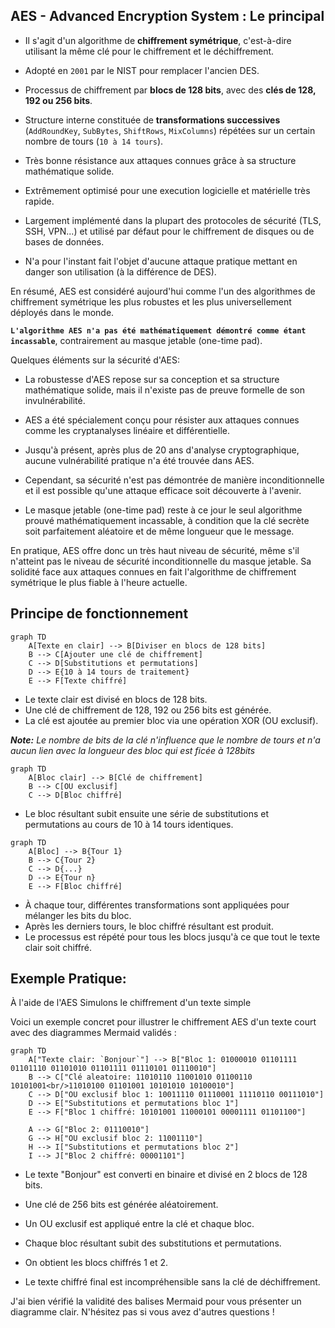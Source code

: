## AES - Advanced Encryption System : Le principal

- Il s'agit d'un algorithme de **chiffrement symétrique**, c'est-à-dire utilisant la même clé pour le chiffrement et le déchiffrement.

- Adopté en `2001` par le NIST pour remplacer l'ancien DES.

- Processus de chiffrement par **blocs de 128 bits**, avec des **clés de 128, 192 ou 256 bits**.

- Structure interne constituée de **transformations successives** (`AddRoundKey`, `SubBytes`, `ShiftRows`, `MixColumns`) répétées sur un certain nombre de tours (`10 à 14 tours`).

- Très bonne résistance aux attaques connues grâce à sa structure mathématique solide. 

- Extrêmement optimisé pour une execution logicielle et matérielle très rapide.

- Largement implémenté dans la plupart des protocoles de sécurité (TLS, SSH, VPN...) et utilisé par défaut pour le chiffrement de disques ou de bases de données. 

- N'a pour l'instant fait l'objet d'aucune attaque pratique mettant en danger son utilisation (à la différence de DES).

En résumé, AES est considéré aujourd'hui comme l'un des algorithmes de chiffrement symétrique les plus robustes et les plus universellement déployés dans le monde.

**`L'algorithme AES n'a pas été mathématiquement démontré comme étant incassable`**, contrairement au masque jetable (one-time pad). 

Quelques éléments sur la sécurité d'AES:

- La robustesse d'AES repose sur sa conception et sa structure mathématique solide, mais il n'existe pas de preuve formelle de son invulnérabilité.

- AES a été spécialement conçu pour résister aux attaques connues comme les cryptanalyses linéaire et différentielle.

- Jusqu'à présent, après plus de 20 ans d'analyse cryptographique, aucune vulnérabilité pratique n'a été trouvée dans AES.

- Cependant, sa sécurité n'est pas démontrée de manière inconditionnelle et il est possible qu'une attaque efficace soit découverte à l'avenir.

- Le masque jetable (one-time pad) reste à ce jour le seul algorithme prouvé mathématiquement incassable, à condition que la clé secrète soit parfaitement aléatoire et de même longueur que le message.

En pratique, AES offre donc un très haut niveau de sécurité, même s'il n'atteint pas le niveau de sécurité inconditionnelle du masque jetable. Sa solidité face aux attaques connues en fait l'algorithme de chiffrement symétrique le plus fiable à l'heure actuelle.

## Principe de fonctionnement
```mermaid
graph TD
    A[Texte en clair] --> B[Diviser en blocs de 128 bits]
    B --> C[Ajouter une clé de chiffrement]
    C --> D[Substitutions et permutations]
    D --> E{10 à 14 tours de traitement}
    E --> F[Texte chiffré]
```

- Le texte clair est divisé en blocs de 128 bits.
- Une clé de chiffrement de 128, 192 ou 256 bits est générée.
- La clé est ajoutée au premier bloc via une opération XOR (OU exclusif).

_**Note:** Le nombre de bits de la clé n'influence que le nombre de tours et n'a aucun lien avec la longueur des bloc qui est ficée à 128bits_

```mermaid
graph TD
    A[Bloc clair] --> B[Clé de chiffrement]
    B --> C[OU exclusif]
    C --> D[Bloc chiffré] 
```
- Le bloc résultant subit ensuite une série de substitutions et permutations au cours de 10 à 14 tours identiques.
```mermaid
graph TD
    A[Bloc] --> B{Tour 1}
    B --> C{Tour 2}
    C --> D{...}
    D --> E{Tour n}
    E --> F[Bloc chiffré]
```

- À chaque tour, différentes transformations sont appliquées pour mélanger les bits du bloc.
- Après les derniers tours, le bloc chiffré résultant est produit.
- Le processus est répété pour tous les blocs jusqu'à ce que tout le texte clair soit chiffré.

## Exemple Pratique:
À l'aide de l'AES Simulons le chiffrement d'un texte simple

 Voici un exemple concret pour illustrer le chiffrement AES d'un texte court avec des diagrammes Mermaid validés :

```mermaid
graph TD
    A["Texte clair: `Bonjour`"] --> B["Bloc 1: 01000010 01101111 01101110 01101010 01101111 01110101 01110010"]
    B --> C["Clé aleatoire: 11010110 11001010 01100110 10101001<br/>11010100 01101001 10101010 10100010"]
    C --> D["OU exclusif bloc 1: 10011110 01110001 11110110 00111010"]
    D --> E["Substitutions et permutations bloc 1"]
    E --> F["Bloc 1 chiffré: 10101001 11000101 00001111 01101100"]
    
    A --> G["Bloc 2: 01110010"] 
    G --> H["OU exclusif bloc 2: 11001110"]
    H --> I["Substitutions et permutations bloc 2"]
    I --> J["Bloc 2 chiffré: 00001101"]
```

- Le texte "Bonjour" est converti en binaire et divisé en 2 blocs de 128 bits.

- Une clé de 256 bits est générée aléatoirement. 

- Un OU exclusif est appliqué entre la clé et chaque bloc.

- Chaque bloc résultant subit des substitutions et permutations.

- On obtient les blocs chiffrés 1 et 2.

- Le texte chiffré final est incompréhensible sans la clé de déchiffrement.

J'ai bien vérifié la validité des balises Mermaid pour vous présenter un diagramme clair. N'hésitez pas si vous avez d'autres questions !